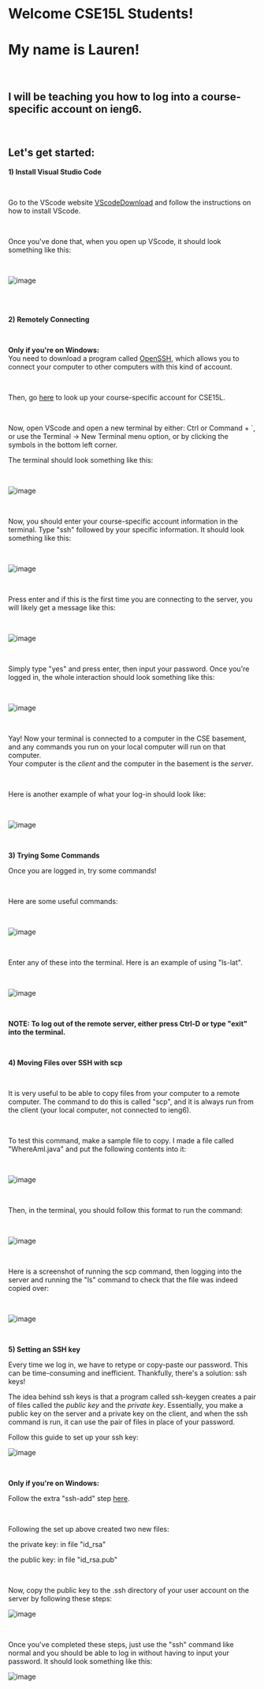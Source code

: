 # Welcome CSE15L Students! 
# My name is Lauren!

<br />

## I will be teaching you how to log into a course-specific account on ieng6.

<br />

## Let's get started:

**1) Install Visual Studio Code**

<br />

Go to the VScode website [VScodeDownload](https://code.visualstudio.com/download) and follow the instructions on how to install VScode.

<br />

Once you've done that, when you open up VScode, it should look something like this:

<br />

![image](VScodeScreenshot.png)

<br />
<br />

**2) Remotely Connecting**

<br />

**Only if you're on Windows:**
<br />
You need to download a program called [OpenSSH](https://docs.microsoft.com/en-us/windows-server/administration/openssh/openssh_install_firstuse), which allows you to connect your computer to other computers with this kind of account.

<br />

Then, go [here](https://sdacs.ucsd.edu/~icc/index.php) to look up your course-specific account for CSE15L.

<br />

Now, open VScode and open a new terminal by either: Ctrl or Command + `, or use the Terminal → New Terminal menu option, or by clicking the symbols in the bottom left corner.
<br />

The terminal should look something like this: 

<br />

![image](VScodeTerminal.png)

<br />

Now, you should enter your course-specific account information in the terminal. Type "ssh" followed by your specific information. It should look something like this:

<br />

![image](courseSpecificAccountInfo.png)

<br />

Press enter and if this is the first time you are connecting to the server, you will likely get a message like this:

<br />

![image](firstTimeMessage.png)

<br />

Simply type "yes" and press enter, then input your password. Once you're logged in, the whole interaction should look something like this:

<br />

![image](loginPage.png)

<br />

Yay! Now your terminal is connected to a computer in the CSE basement, and any commands you run on your local computer will run on that computer. 
<br />
Your computer is the *client* and the computer in the basement is the *server*. 

<br />

Here is another example of what your log-in should look like:

<br />

![image](myLoginPage.png)

<br />

**3) Trying Some Commands**

Once you are logged in, try some commands!

<br />

Here are some useful commands:

<br />

![image](commands.png)

<br />

Enter any of these into the terminal. Here is an example of using "ls-lat".

<br />

![image](lslatCommand.png)

<br />

**NOTE: To log out of the remote server, either press Ctrl-D or type "exit" into the terminal.**

<br />

**4) Moving Files over SSH with scp**

<br />

It is very useful to be able to copy files from your computer to a remote computer. The command to do this is called "scp", and it is always run from the client (your local computer, not connected to ieng6).

<br />

To test this command, make a sample file to copy. I made a file called "WhereAmI.java" and put the following contents into it:

<br />

![image](WhereAmIContents.png)

<br />

Then, in the terminal, you should follow this format to run the command:

<br />

![image](scpCommand.png)

<br />

Here is a screenshot of running the scp command, then logging into the server and running the "ls" command to check that the file was indeed copied over:

<br />

![image](runningSCP.png)

<br />

**5) Setting an SSH key**

Every time we log in, we have to retype or copy-paste our password. This can be time-consuming and inefficient. Thankfully, there's a solution: ssh keys!

The idea behind ssh keys is that a program called ssh-keygen creates a pair of files called the *public key* and the *private key*. Essentially, you make a public key on the server and a private key on the client, and when the ssh command is run, it can use the pair of files in place of your password.

Follow this guide to set up your ssh key:

![image](sshKeyGenSetUp.png)

<br />

**Only if you're on Windows:**

Follow the extra "ssh-add" step [here](https://docs.microsoft.com/en-us/windows-server/administration/openssh/openssh_keymanagement#user-key-generation).

<br />

Following the set up above created two new files:

the private key: in file "id_rsa"

the public key: in file "id_rsa.pub"

<br />

Now, copy the public key to the .ssh directory of your user account on the server by following these steps:

![image](copyPublicKey.png)

<br />

Once you've completed these steps, just use the "ssh" command like normal and you should be able to log in without having to input your password. It should look something like this:

![image](loginWithoutPass.png)
